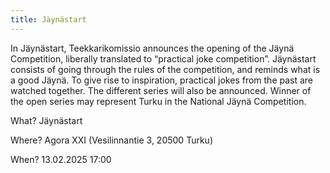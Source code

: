 ```yaml
---
title: Jäynästart
---
```

In Jäynästart, Teekkarikomissio announces the opening of the Jäynä Competition, liberally translated to “practical joke competition”. Jäynästart consists of going through the rules of the competition, and reminds what is a good Jäynä. To give rise to inspiration, practical jokes from the past are watched together. The different series will also be announced. Winner of the open series may represent Turku in the National Jäynä Competition.

What? Jäynästart

Where? Agora XXI (Vesilinnantie 3, 20500 Turku)

When? 13.02.2025 17:00

